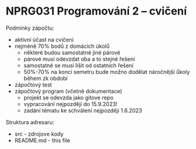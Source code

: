 # NPRG031 Programování 2  – cvičení

Podmínky zápočtu:
- aktivní účast na cvičení
- nejméně 70% bodů z domácích úkolů
  - některé budou samostatné jiné párové
  - párové musí odevzdat oba a to stejné řešení
  - samostatné se musí lišit od ostatních řešení
  - 50%-70% na konci semetru bude možno dodělat náročnější ůkoly během zk období
- zápočtový test
- zápočtový program (včetně dokumentace)
  - projekt se odevzda jako gitove repo
  - vypracování nejpozději do 15.9.2023!
  - zadání tématu ke schválení nejpozději 1.6.2023

Struktura adresaru:
- src - zdrojove kody
- README.md - this file
